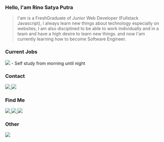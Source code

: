 ### Hello, I'am Rino Satya Putra

> I'am is a FreshGraduate of Junior Web Developer (Fullstack Javascript), I always learn new things about technology especially on websites, I am also disciplined to be able to work individually and in a team and have a high desire to learn new things. and now I'am currently learning how to become Software Engineer.


### Current Jobs 
  <img src="https://i.giphy.com/media/ZVik7pBtu9dNS/giphy.gif"  />
- Self study from morning until night

### Contact
 <a href="mailto:rinosatyaputra.id@gmail.com">  
  <img src="https://img.shields.io/badge/Gmail-D14836?style=for-the-badge&logo=gmail&logoColor=white"  />
 </a>
 <a href="https://t.me/riyaraa">  
  <img src="https://img.shields.io/badge/Telegram-2CA5E0?style=for-the-badge&logo=telegram&logoColor=white"  />
 </a>

 
### Find Me
  <a href="https://www.linkedin.com/in/rino-satya-putra-940539173/">  
  <img src="https://img.shields.io/badge/linkedin-%230077B5.svg?style=for-the-badge&logo=linkedin&logoColor=white"  />
 </a>
 <a href="https://instagram.com/rinoosp">  
  <img src="https://img.shields.io/badge/instagram-%23E4405F.svg?style=for-the-badge&logo=Instagram&logoColor=white"  />
 </a>
  <a href="https://dev.to/riyaraa">  
  <img src="https://img.shields.io/badge/dev.to-0A0A0A?style=for-the-badge&logo=dev.to&logoColor=white"  />
 </a>
 
 ### Other
  <a href="https://open.spotify.com/user/2mhxhhmrxobkflh618rnmzn8d?si=ba7e442ceb324f20">  
  <img src="https://img.shields.io/badge/Spotify-1ED760?style=for-the-badge&logo=spotify&logoColor=white"  />
 </a>





